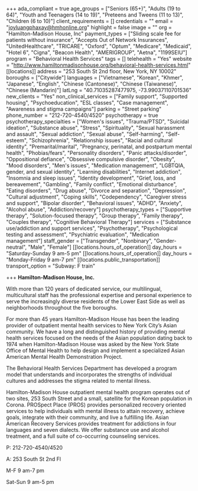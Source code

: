 +++
ada_compliant = true
age_groups = ["Seniors (65+)", "Adults (19 to 64)", "Youth and Teenagers (14 to 19)", "Preteens and Tweens (11 to 13)", "Children (6 to 10)"]
client_requirements = []
credentials = ""
email = "joyluangphaxay@hmhonline.org"
highlight = false
image = ""
org = "Hamilton-Madison House, Inc"
payment_types = ["Sliding scale fee for patients without insurance", "Accepts Out of Network Insurances", "UnitedHealthcare", "TRICARE", "Oxford", "Optum", "Medicare", "Medicaid", "Hotel 6", "Cigna", "Beacon Health", "AMERIGROUP", "Aetna", "1199SEIU"]
program = "Behavioral Health Services"
tags = []
telehealth = "Yes"
website = "http://www.hamiltonmadisonhouse.org/behavioral-health-services.html"
[[locations]]
address = "253 South St 2nd floor, New York, NY 10002"
boroughs = ["Citywide"]
languages = ["Vietnamese", "Korean", "Khmer", "Japanese", "English", "Chinese (Cantonese)", "Chinese (Taiwanese)", "Chinese (Mandarin)"]
latLng = "40.71035287477975, -73.99037110701536"
new_clients = "Yes"
non_clinical_services = ["Family support", "Supported housing", "Psychoeducation", "ESL classes", "Case management", "Awareness and stigma campaigns"]
parking = "Street parking"
phone_number = "212-720-4540/4520"
psychotherapy = true
psychotherapy_specialties = ["Women's issues", "Trauma/PTSD", "Suicidal ideation", "Substance abuse", "Stress", "Spirituality", "Sexual harassment and assault", "Sexual addiction", "Sexual abuse", "Self-harming", "Self-esteem", "Schizophrenia", "Relationship issues", "Racial and cultural identity", "Premarital/marital", "Pregnancy, perinatal, and postpartum mental health", "Phobias/fears", "Personality disorders", "Panic attacks/disorder", "Oppositional defiance", "Obsessive compulsive disorder", "Obesity", "Mood disorders", "Men's issues", "Medication management", "LGBTQIA, gender, and sexual identity", "Learning disabilities", "Internet addiction", "Insomnia and sleep issues", "Identity development", "Grief, loss, and bereavement", "Gambling", "Family conflict", "Emotional disturbance", "Eating disorders", "Drug abuse", "Divorce and separation", "Depression", "Cultural adjustment", "Coping skills", "Codependency", "Caregiver stress and support", "Bipolar disorder", "Behavioral issues", "ADHD", "Anxiety", "Alcohol abuse", "Addiction/recovery"]
psychotherapy_types = ["Supportive therapy", "Solution-focused therapy", "Group therapy", "Family therapy", "Couples therapy", "Cognitive Behavioral Therapy"]
services = ["Substance use/addiction and support services", "Psychotherapy", "Psychological testing and assessment", "Psychiatric evaluation", "Medication management"]
staff_gender = ["Transgender", "Nonbinary", "Gender-neutral", "Male", "Female"]
[[locations.hours_of_operation]]
day_hours = "Saturday-Sunday 9 am-5 pm"
[[locations.hours_of_operation]]
day_hours = "Monday-Friday 9 am-7 pm"
[[locations.public_transportation]]
transport_option = "Subway: F train"

+++
**Hamilton-Madison House, Inc.**

With more than 120 years of dedicated service, our multilingual, multicultural staff has the professional expertise and personal experience to serve the increasingly diverse residents of the Lower East Side as well as neighborhoods throughout the five boroughs.  
  
For more than 45 years Hamilton-Madison House has been the leading provider of outpatient mental health services to New York City’s Asian community. We have a long and distinguished history of providing mental health services focused on the needs of the Asian population dating back to 1974 when Hamilton-Madison House was asked by the New York State Office of Mental Health to help design and implement a specialized Asian American Mental Health Demonstration Project.   
  
The Behavioral Health Services Department has developed a program model that understands and incorporates the strengths of individual cultures and addresses the stigma related to mental illness.   
   
Hamilton-Madison House outpatient mental health program operates out of two sites, 253 South Street and a small, satellite for the Korean population in Corona. PROSpect Place (PROS) provides personalized recovery oriented services to help individuals with mental illness to attain recovery, achieve goals, integrate with their community, and live a fulfilling life. Asian American Recovery Services provides treatment for addictions in four languages and seven dialects. We offer substance use and alcohol treatment, and a full suite of co-occurring counseling services. 

P: 212-720-4540/4520

A: 253 South St 2nd Fl

M-F 9 am-7 pm

Sat-Sun 9 am-5 pm